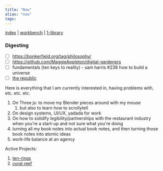 ```yaml
---
title: "Now"
alias: "now"
tags: 
---
```


[index](/.md) | [workbench](_workbench.md) | [1-library](1-library.md)


### Digesting
- [ ] https://bonkerfield.org/tag/philosophy/
- [ ] https://github.com/MaggieAppleton/digital-gardeners
- [ ] fundamentals (ten keys to reality) - sam harris #238 how to build a universe
- [ ] [the republic](books/the-republic.md)

Here is everything that I am currently interested in, having problems with, etc. etc. etc.

1. On Three.js: to move my Blender pieces around with my mouse
	1. but also to learn how to scrollytell
2. On design systems, UI/UX, yadada for work
3. On how to solidify legibility/partnerships with the restaurant industry when you're a start-up and not sure what you're doing
4. turning all my book notes into actual book notes, and then turning those book notes into atomic ideas
5. work-life balance at an agency

Active Projects:
1. [ten-rings](ten-rings.md)
2. [coral reef](coral-reef.md)